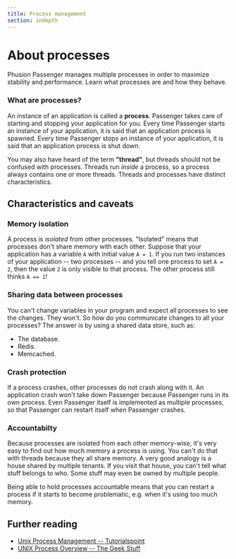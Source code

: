 ```yaml
---
title: Process management
section: indepth
---
```

# About processes

<p class="lead">Phusion Passenger manages multiple processes in order to maximize stability and performance. Learn what processes are and how they behave.</p>

### What are processes?

An instance of an application is called a **process**. Passenger takes care of starting and stopping your application for you. Every time Passenger starts an instance of your application, it is said that an application process is spawned. Every time Passenger stops an instance of your application, it is said that an application process is shut down.

You may also have heard of the term **"thread"**, but threads should not be confused with processes. Threads run *inside* a process, so a process always contains one or more threads. Threads and processes have distinct characteristics.

## Characteristics and caveats

### Memory isolation

A process is *isolated* from other processes. "Isolated" means that processes don't share memory with each other. Suppose that your application has a variable `A` with initial value `A = 1`. If you run two instances of your application -- two processes -- and you tell one process to set `A = 2`, then the value `2` is only visible to that process. The other process still thinks `A == 1`!

### Sharing data between processes

You can't change variables in your program and expect all processes to see the changes. They won't. So how do you communicate changes to all your processes? The answer is by using a shared data store, such as:

 * The database.
 * Redis.
 * Memcached.

### Crash protection

If a process crashes, other processes do not crash along with it. An application crash won't take down Passenger because Passenger runs in its own process. Even Passenger itself is implemented as multiple processes, so that Passenger can restart itself when Passenger crashes.

### Accountabilty

Because processes are isolated from each other memory-wise, it's very easy to find out how much memory a process is using. You can't do that with threads because they all share memory. A very good analogy is a house shared by multiple tenants. If you visit that house, you can't tell what stuff belongs to who. Some stuff may even be owned by multiple people.

Being able to hold processes accountable means that you can restart a process if it starts to become problematic, e.g. when it's using too much memory.

## Further reading

 * [Unix Process Management -- Tutorialspoint](http://www.tutorialspoint.com/unix/unix-processes.htm)
 * [UNIX Process Overview -- The Geek Stuff](http://www.thegeekstuff.com/2012/02/unix-process-overview/)
